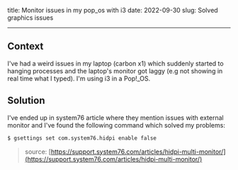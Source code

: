title: Monitor issues in my pop_os with i3
date: 2022-09-30
slug: Solved graphics issues

---

## Context

I've had a weird issues in my laptop (carbon x1) which suddenly started to
hanging processes and the laptop's monitor got laggy (e.g not showing in
real time what I typed). I'm using i3 in a Pop!_OS.


## Solution

I've ended up in system76 article where they mention issues with external
monitor and I've found the following command which solved my problems:

```bash
$ gsettings set com.system76.hidpi enable false
```


> source: [https://support.system76.com/articles/hidpi-multi-monitor/](https://support.system76.com/articles/hidpi-multi-monitor/)

